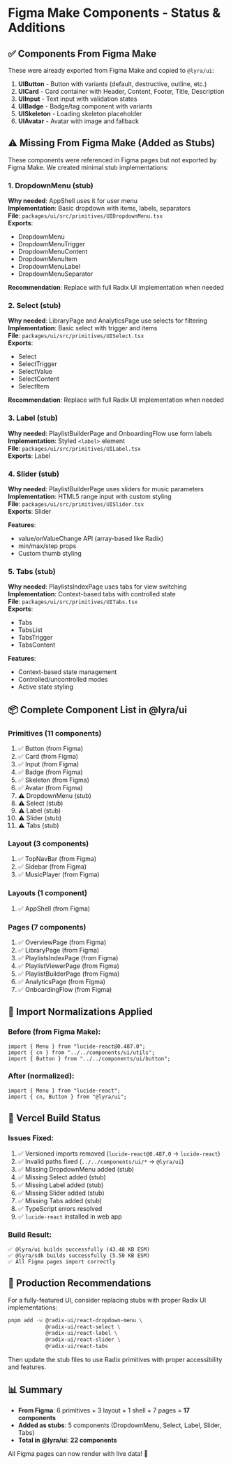 # Figma Make Components - Status & Additions

## ✅ Components From Figma Make

These were already exported from Figma Make and copied to `@lyra/ui`:

1. **UIButton** - Button with variants (default, destructive, outline, etc.)
2. **UICard** - Card container with Header, Content, Footer, Title, Description
3. **UIInput** - Text input with validation states
4. **UIBadge** - Badge/tag component with variants
5. **UISkeleton** - Loading skeleton placeholder
6. **UIAvatar** - Avatar with image and fallback

## ⚠️ Missing From Figma Make (Added as Stubs)

These components were referenced in Figma pages but not exported by Figma Make. We created minimal stub implementations:

### 1. **DropdownMenu** (stub)
**Why needed**: AppShell uses it for user menu  
**Implementation**: Basic dropdown with items, labels, separators  
**File**: `packages/ui/src/primitives/UIDropdownMenu.tsx`  
**Exports**: 
- DropdownMenu
- DropdownMenuTrigger
- DropdownMenuContent
- DropdownMenuItem
- DropdownMenuLabel
- DropdownMenuSeparator

**Recommendation**: Replace with full Radix UI implementation when needed

### 2. **Select** (stub)
**Why needed**: LibraryPage and AnalyticsPage use selects for filtering  
**Implementation**: Basic select with trigger and items  
**File**: `packages/ui/src/primitives/UISelect.tsx`  
**Exports**:
- Select
- SelectTrigger
- SelectValue
- SelectContent
- SelectItem

**Recommendation**: Replace with full Radix UI implementation when needed

### 3. **Label** (stub)
**Why needed**: PlaylistBuilderPage and OnboardingFlow use form labels  
**Implementation**: Styled `<label>` element  
**File**: `packages/ui/src/primitives/UILabel.tsx`  
**Exports**: Label

### 4. **Slider** (stub)
**Why needed**: PlaylistBuilderPage uses sliders for music parameters  
**Implementation**: HTML5 range input with custom styling  
**File**: `packages/ui/src/primitives/UISlider.tsx`  
**Exports**: Slider

**Features**:
- value/onValueChange API (array-based like Radix)
- min/max/step props
- Custom thumb styling

### 5. **Tabs** (stub)
**Why needed**: PlaylistsIndexPage uses tabs for view switching  
**Implementation**: Context-based tabs with controlled state  
**File**: `packages/ui/src/primitives/UITabs.tsx`  
**Exports**:
- Tabs
- TabsList
- TabsTrigger
- TabsContent

**Features**:
- Context-based state management
- Controlled/uncontrolled modes
- Active state styling

## 📦 Complete Component List in @lyra/ui

### Primitives (11 components)
1. ✅ Button (from Figma)
2. ✅ Card (from Figma)
3. ✅ Input (from Figma)
4. ✅ Badge (from Figma)
5. ✅ Skeleton (from Figma)
6. ✅ Avatar (from Figma)
7. ⚠️ DropdownMenu (stub)
8. ⚠️ Select (stub)
9. ⚠️ Label (stub)
10. ⚠️ Slider (stub)
11. ⚠️ Tabs (stub)

### Layout (3 components)
1. ✅ TopNavBar (from Figma)
2. ✅ Sidebar (from Figma)
3. ✅ MusicPlayer (from Figma)

### Layouts (1 component)
1. ✅ AppShell (from Figma)

### Pages (7 components)
1. ✅ OverviewPage (from Figma)
2. ✅ LibraryPage (from Figma)
3. ✅ PlaylistsIndexPage (from Figma)
4. ✅ PlaylistViewerPage (from Figma)
5. ✅ PlaylistBuilderPage (from Figma)
6. ✅ AnalyticsPage (from Figma)
7. ✅ OnboardingFlow (from Figma)

## 🔧 Import Normalizations Applied

### Before (from Figma Make):
```tsx
import { Menu } from "lucide-react@0.487.0";
import { cn } from "../../components/ui/utils";
import { Button } from "../../components/ui/button";
```

### After (normalized):
```tsx
import { Menu } from "lucide-react";
import { cn, Button } from "@lyra/ui";
```

## 🎯 Vercel Build Status

### Issues Fixed:
1. ✅ Versioned imports removed (`lucide-react@0.487.0` → `lucide-react`)
2. ✅ Invalid paths fixed (`../../components/ui/*` → `@lyra/ui`)
3. ✅ Missing DropdownMenu added (stub)
4. ✅ Missing Select added (stub)
5. ✅ Missing Label added (stub)
6. ✅ Missing Slider added (stub)
7. ✅ Missing Tabs added (stub)
8. ✅ TypeScript errors resolved
9. ✅ `lucide-react` installed in web app

### Build Result:
```
✅ @lyra/ui builds successfully (43.48 KB ESM)
✅ @lyra/sdk builds successfully (5.50 KB ESM)
✅ All Figma pages import correctly
```

## 🚀 Production Recommendations

For a fully-featured UI, consider replacing stubs with proper Radix UI implementations:

```bash
pnpm add -w @radix-ui/react-dropdown-menu \
            @radix-ui/react-select \
            @radix-ui/react-label \
            @radix-ui/react-slider \
            @radix-ui/react-tabs
```

Then update the stub files to use Radix primitives with proper accessibility and features.

## 📊 Summary

- **From Figma**: 6 primitives + 3 layout + 1 shell + 7 pages = **17 components**
- **Added as stubs**: 5 components (DropdownMenu, Select, Label, Slider, Tabs)
- **Total in @lyra/ui**: **22 components**

All Figma pages can now render with live data! 🎉

